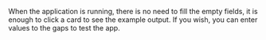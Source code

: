 When the application is running, there is no need to fill the empty fields, it is enough to click a card to see the example output. If you wish, you can enter values to the gaps to test the app. 
